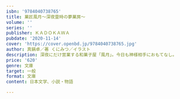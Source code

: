 ```yaml
---
isbn: '9784040738765'
title: 菓匠風月～深夜霊時の夢菓房～
volume: ''
series: ''
publisher: ＫＡＤＯＫＡＷＡ
pubdate: '2020-11-14'
cover: 'https://cover.openbd.jp/9784040738765.jpg'
author: 真鍋卓／著 くにみつ／イラスト
description: 深夜にだけ営業する和菓子屋「風月」。今日も神様相手におもてなし。
price: '620'
genre: 文庫
target: 一般
format: 文庫
content: 日本文学、小説・物語

---
```

